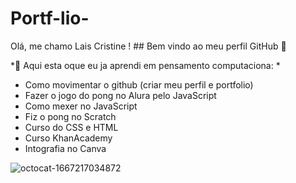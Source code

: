 # Portf-lio- 
 Olá, me chamo Lais Cristine ! ## Bem vindo ao meu perfil GitHub 👋

*🔭 Aqui esta oque eu ja aprendi em pensamento computaciona: *

- Como movimentar o github (criar meu perfil e portfolio)
 - Fazer o jogo do pong no Alura pelo JavaScript
 - Como mexer no JavaScript
 - Fiz o pong no Scratch
 - Curso do CSS e HTML
 - Curso KhanAcademy
 - Intografia no Canva

![octocat-1667217034872](https://user-images.githubusercontent.com/104787654/199001981-8b12f0e5-4960-4c83-bbea-1bccb2662c50.png)

